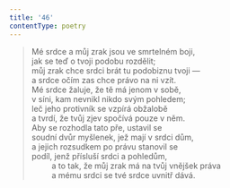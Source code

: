 ```yaml
---
title: '46'
contentType: poetry
---
```


> Mé srdce a můj zrak jsou ve smrtelném boji,  
> jak se teď o tvoji podobu rozdělit;  
> můj zrak chce srdci brát tu podobiznu tvoji —  
> a srdce očím zas chce právo na ni vzít.  
> Mé srdce žaluje, že tě má jenom v sobě,  
> v síni, kam nevnikl nikdo svým pohledem;  
> leč jeho protivník se vzpírá obžalobě  
> a tvrdí, že tvůj zjev spočívá pouze v něm.  
> Aby se rozhodla tato pře, ustavil se  
> soudní dvůr myšlenek, jež mají v srdci dům,  
> a jejich rozsudkem po právu stanovil se  
> podíl, jenž přísluší srdci a pohledům,  
>          a to tak, že můj zrak má na tvůj vnějšek práva  
>          a mému srdci se tvé srdce uvnitř dává.
